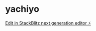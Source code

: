 # yachiyo

[Edit in StackBlitz next generation editor ⚡️](https://stackblitz.com/~/github.com/Nobu-cyan/yachiyo)